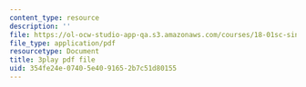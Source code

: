 ```yaml
---
content_type: resource
description: ''
file: https://ol-ocw-studio-app-qa.s3.amazonaws.com/courses/18-01sc-single-variable-calculus-fall-2010/354fe24e07405e4091652b7c51d80155_ShGBRUx2ub8.pdf
file_type: application/pdf
resourcetype: Document
title: 3play pdf file
uid: 354fe24e-0740-5e40-9165-2b7c51d80155
---
```


